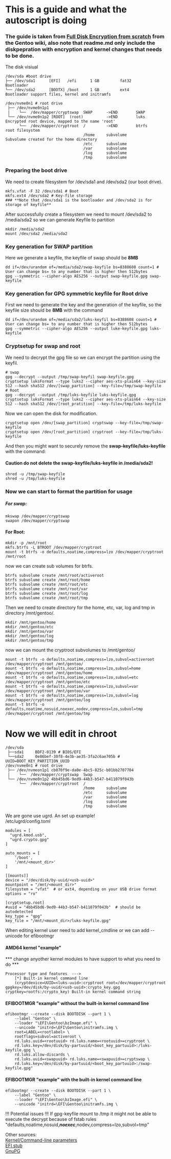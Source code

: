 # This is a guide and what the autoscript is doing
### The guide is taken from [Full Disk Encryption from scratch](https://wiki.gentoo.org/wiki/Full_Disk_Encryption_From_Scratch) from the Gentoo wiki, also note that readme.md only include the diskpepration with encryption and kernel changes that needs to be done.

The disk visiual
```
/dev/sda #boot drive
├── /dev/sda1      [EFI]   /efi      1 GB         fat32       Bootloader
└── /dev/sda2      [BOOTX] /boot     1 GB         ext4        Bootloader support files, kernel and initramfs

/dev/nvme0n1 # root drive
 ├── /dev/nvme0n1p1
 |    └──  /dev/mapper/cryptswap  SWAP      ->END        SWAP
 └── /dev/nvme0n1p2 [ROOT]  (root)          ->END        luks        Encrypted root device, mapped to the name 'root'
      └──  /dev/mapper/cryptroot  /         ->END        btrfs       root filesystem
                                  /home     subvolume                Subvolume created for the home directory
                                  /etc      subvolume
                                  /var      subvolume
                                  /log      subvolume
                                  /tmp      subvolume
```
### Preparing the boot drive
We need to create filesystem for /dev/sda1 and /dev/sda2 (our boot drive).
```
mkfs.vfat -F 32 /dev/sda1 # Boot
mkfs.ext4 /dev/sda2 # Key-file storage
### **Note that /dev/sda1 is the bootloader and /dev/sda2 is for storage of keyfile**
```

After successfully create a filesystem we need to mount /dev/sda2 to /media/sda2 so we can generate Keyfile to partition
```
mkdir /media/sda2
mount /dev/sda2 /media/sda2
```
### Key generation for SWAP partition
Here we generate a keyfile, the keyfile of swap should be **8MB**
```
dd if=/dev/urandom of=/media/sda2/swap-keyfile bs=8388608 count=1 # User can change bs= to any number that is higher then 512bytes
gpg --symmetric --cipher-algo AES256 --output swap-keyfile.gpg swap-keyfile
```
### Key generation for GPG symmetric keyfile for Root drive
First we need to generate the key and the generation of the keyfile, so the keyfile size should be **8MB** with the command
```
dd if=/dev/urandom of=/media/sda2/luks-keyfil bs=8388608 count=1 # User can change bs= to any number that is higher then 512bytes
gpg --symmetric --cipher-algo AES256 --output luke-keyfile.gpg luks-keyfile
```

### Cryptsetup for swap and root
We need to decrypt the gpg file so we can encrypt the partition using the keyfil.
```
# swap
gpg --decrypt --output /tmp/swap-keyfil swap-keyfile.gpg
cryptsetup luksFormat --type luks2 --cipher aes-xts-plain64 --key-size 512 --hash sha512 /dev/[swap_partition] --key-file=/tmp/swap-keyfile 
# Root
gpg --decrypt --output /tmp/luks-keyfile luks-keyfile.gpg
cryptsetup luksFormat --type luks2 --cipher aes-xts-plain64 --key-size 512 --hash sha512 /dev/[root_pratition] --key-file=/tmp/luks-keyfile
```

Now we can open the disk for modification.
```
cryptsetup open /dev/[swap_partition] cryptswap --key-file=/tmp/swap-keyfile
cryptsetup open /dev/[root_partition] cryptroot --key-file=/tmp/luks-keyfile
```

And then you might want to securely remove the **swap-keyfile/luks-keyfile** with the command:
#### Caution do not delete the swap-keyfile/luks-keyfile in /media/sda2!
```
shred -u /tmp/swap-keyfile
shred -u /tmp/luks-keyfile
```

### Now we can start to format the partition for usage
##### For swap:
```
mkswap /dev/mapper/cryptswap
swapon /dev/mapper/cryptswap
```
#### For Root:
```
mkdir -p /mnt/root
mkfs.btrfs -L BTROOT /dev/mapper/cryptroot
mount -t btrfs -o defaults,noatime,compress=lzo /dev/mapper/cryptroot /mnt/root
```
now we can create sub volumes for btrfs.
```
btrfs subvolume create /mnt/root/activeroot
btrfs subvolume create /mnt/root/home
btrfs subvolume create /mnt/root/etc
btrfs subvolume create /mnt/root/var
btrfs subvolume create /mnt/root/log
btrfs subvolume create /mnt/root/tmp
```
Then we need to create directory for the home, etc, var, log and tmp in directory /mnt/gentoo/.
```
mkdir /mnt/gentoo/home
mkdir /mnt/gentoo/etc
mkdir /mnt/gentoo/var
mkdir /mnt/gentoo/log
mkdir /mnt/gentoo/tmp
```
now we can mount the cryptroot subvolumes to /mnt/gentoo/
```
mount -t btrfs -o defaults,noatime,compress=lzo,subvol=activeroot /dev/mapper/cryptroot /mnt/gentoo/
mount -t btrfs -o defaults,noatime,compress=lzo,subvol=home /dev/mapper/cryptroot /mnt/gentoo/home
mount -t btrfs -o defaults,noatime,compress=lzo,subvol=etc /dev/mapper/cryptroot /mnt/gentoo/etc
mount -t btrfs -o defaults,noatime,compress=lzo,subvol=var /dev/mapper/cryptroot /mnt/gentoo/var
mount -t btrfs -o defaults,noatime,compress=lzo,subvol=log /dev/mapper/cryptroot /mnt/gentoo/log
mount -t btrfs -o defaults,noatime,nosuid,noexec,nodev,compress=lzo,subvol=tmp /dev/mapper/cryptroot /mnt/gentoo/tmp
```

# Now we will edit in chroot
```
/dev/sda
 ├──sda1     BDF2-0139 # BIOS/EFI
 └──sda2     0e86bef-30f8-4e3b-ae35-3fa2c6ae705b # UUID=BOOT_KEY_PARTITION_UUID
/dev/nvme0n1 # root drive
 ├── /dev/nvmeon1p1 cb070f9e-da0e-4bc5-825c-b01bb2707704
 |    └──  /dev/mapper/cryptswap  Swap      
 └── /dev/nvme0n1p2 4bb45bd6-9ed9-44b3-b547-b411079f043b
      └──  /dev/mapper/cryptroot  /
                                  /home     subvolume
                                  /etc      subvolume
                                  /var      subvolume
                                  /log      subvolume
                                  /tmp      subvolume
```

We are gone use ugrd. An set up example! \
/etc/ugrd/config.toml
```
modules = [
  "ugrd.kmod.usb",
  "ugrd.crypto.gpg"
]

auto_mounts = [
    '/boot',
    '/mnt/<mount_dir>'
]

[[mounts]]
device = "/dev/disk/by-uuid/<usb-uuid>"
mountpoint = "/mnt/<mount_dir>"
filesystem = "vfat"  # or ext4, depending on your USB drive format
options = "ro"

[cryptsetup.root]
#uuid = "4bb45bd6-9ed9-44b3-b547-b411079f043b"  # should be autodetected
key_type = "gpg"
key_file = "/mnt/<mount_dir>/luks-keyfile.gpg"
```

When editing kernel user need to add kernel_cmdline or we can add --unicode for efibootmgr
#### AMD64 kernel "example"
*** change anyother kernel modules to have support to what you need to do ***
```
Processor type and features  --->
    [*] Built-in kernel command line
    (cryptdevice=UUID=<luks-uuid>:cryptroot root=/dev/mapper/cryptroot gpgkey=/dev/disk/by-uuid/<usb-uuid>:crypto_key.gpg cryptkey=rootfs:/crypto_key) Built-in kernel command string
```
#### EFIBOOTMGR "example" without the built-in kernel command line
```
efibootmgr --create --disk BOOTDISK --part 1 \
    --label "Gentoo" \
    --loader "\EFI\Gentoo\bzImage.efi" \
    --unicode "initrd=\EFI\Gentoo\initramfs.img \
    root=LABEL=<rootlabel> \
    rootflags=subvol=activeroot \
    rd.luks.uuid=<rootuuid> rd.luks.name=<rootuuid>=cryptroot \
    rd.luks.key=/dev/disk/by-partuuid/<boot_key_partuuid>:/luks-keyfile.gpg \
    rd.luks.allow-discards \
    rd.luks.uuid=<swapuuid> rd.luks.name=<swapuuid>=cryptswap \
    rd.luks.key=/dev/disk/by-partuuid/<boot_key_partuuid>:/swap-keyfile.gpg"
```
#### EFIBOOTMGR "example" with the built-in kernel command line
```
efibootmgr --create --disk BOOTDISK --part 1 \
    --label "Gentoo" \
    --loader "\EFI\Gentoo\bzImage.efi" \
    --unicode "initrd=\EFI\Gentoo\initramfs.img \
```

!!! Potential issues !!!
If gpg-keyfile mount to /tmp it might not be able to execute the decrypt because of fstab rules "defaults,noatime,nosuid,***noexec***,nodev,compress=lzo,subvol=tmp"

Other sources: \
[Kernel/Command-line parameters](https://wiki.gentoo.org/wiki/Kernel/Command-line_parameters) \
[EFI stub](https://wiki.gentoo.org/wiki/EFI_stub) \
[GnuPG](https://wiki.gentoo.org/wiki/GnuPG)

